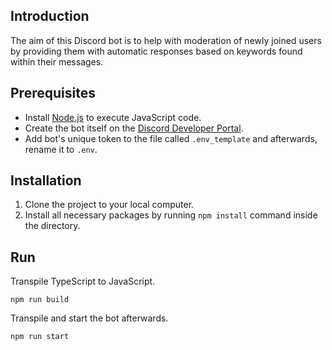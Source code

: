 ﻿## Introduction
The aim of this Discord bot is to help with moderation of newly joined users by providing them with automatic responses based on keywords found within their messages.

## Prerequisites
* Install [Node.js](https://nodejs.org) to execute JavaScript code.
* Create the bot itself on the [Discord Developer Portal](https://discord.com/developers/applications).
* Add bot's unique token to the file called `.env_template` and afterwards, rename it to `.env`.

## Installation
1. Clone the project to your local computer.
2. Install all necessary packages by running `npm install` command inside the directory.

## Run
Transpile TypeScript to JavaScript.
```
npm run build
```

Transpile and start the bot afterwards.
```
npm run start
```
